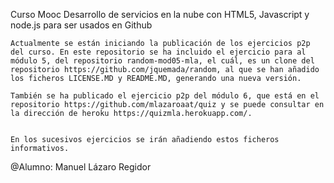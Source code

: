 Curso Mooc Desarrollo de servicios en la nube con HTML5, Javascript y node.js para ser usados en Github

	Actualmente se están iniciando la publicación de los ejercicios p2p del curso. En este repositorio se ha incluido el ejercicio para al módulo 5, del repositorio random-mod05-mla, el cuál, es un clone del repositorio https://github.com/jquemada/random, al que se han añadido  los ficheros LICENSE.MD y README.MD, generando una nueva versión.

	También se ha publicado el ejercicio p2p del módulo 6, que está en el repositorio https://github.com/mlazaroaat/quiz y se puede consultar en la dirección de heroku https://quizmla.herokuapp.com/.


	En los sucesivos ejercicios se irán añadiendo estos ficheros informativos.

 @Alumno: Manuel Lázaro Regidor


